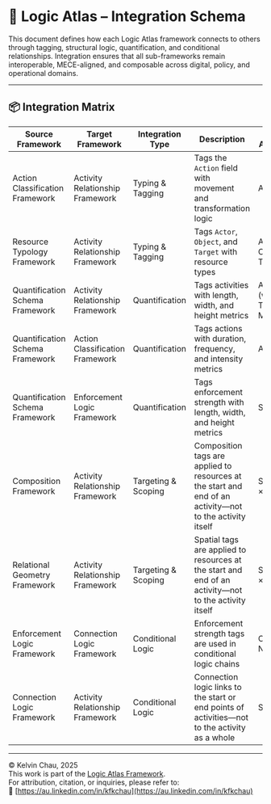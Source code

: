 # 🔗 Logic Atlas – Integration Schema

This document defines how each Logic Atlas framework connects to others through tagging, structural logic, quantification, and conditional relationships. Integration ensures that all sub-frameworks remain interoperable, MECE-aligned, and composable across digital, policy, and operational domains.

---

## 📦 Integration Matrix

| Source Framework | Target Framework | Integration Type | Description | Field Applied To | Direction |
|------------------|------------------|------------------|-------------|------------------|-----------|
| Action Classification Framework | Activity Relationship Framework | Typing & Tagging | Tags the `Action` field with movement and transformation logic | Action | Action → Activity |
| Resource Typology Framework | Activity Relationship Framework | Typing & Tagging | Tags `Actor`, `Object`, and `Target` with resource types | Actor; Object; Target | Resource → Activity |
| Quantification Schema Framework | Activity Relationship Framework | Quantification | Tags activities with length, width, and height metrics | Activity (whole); Temporal Metadata | Measurement → Activity |
| Quantification Schema Framework | Action Classification Framework | Quantification | Tags actions with duration, frequency, and intensity metrics | Action | Measurement → Action |
| Quantification Schema Framework | Enforcement Logic Framework | Quantification | Tags enforcement strength with length, width, and height metrics | Strength | Measurement → Enforcement |
| Composition Framework | Activity Relationship Framework | Targeting & Scoping | Composition tags are applied to resources at the start and end of an activity—not to the activity itself | Start; End × Resource | Composition → Activity |
| Relational Geometry Framework | Activity Relationship Framework | Targeting & Scoping | Spatial tags are applied to resources at the start and end of an activity—not to the activity itself | Start; End × Resource | Spatial → Activity |
| Enforcement Logic Framework | Connection Logic Framework | Conditional Logic | Enforcement strength tags are used in conditional logic chains | Connection Node | Enforcement → Connection |
| Connection Logic Framework | Activity Relationship Framework | Conditional Logic | Connection logic links to the start or end points of activities—not to the activity as a whole | Start; End | Connection → Activity |

---

© Kelvin Chau, 2025  
This work is part of the [Logic Atlas Framework](https://github.com/kfkchau/logic-atlas/).  
For attribution, citation, or inquiries, please refer to:  
🔗 [https://au.linkedin.com/in/kfkchau](https://au.linkedin.com/in/kfkchau)

